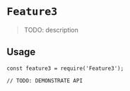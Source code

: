 # `Feature3`

> TODO: description

## Usage

```
const feature3 = require('Feature3');

// TODO: DEMONSTRATE API
```
